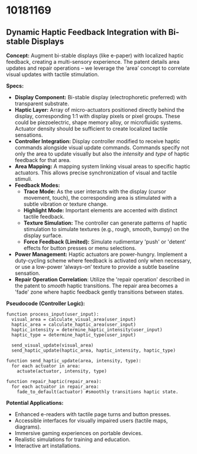 # 10181169

## Dynamic Haptic Feedback Integration with Bi-stable Displays

**Concept:** Augment bi-stable displays (like e-paper) with localized haptic feedback, creating a multi-sensory experience. The patent details area updates and repair operations – we leverage the ‘area’ concept to correlate visual updates with tactile stimulation.

**Specs:**

*   **Display Component:** Bi-stable display (electrophoretic preferred) with transparent substrate.
*   **Haptic Layer:** Array of micro-actuators positioned directly behind the display, corresponding 1:1 with display pixels or pixel groups. These could be piezoelectric, shape memory alloy, or microfluidic systems. Actuator density should be sufficient to create localized tactile sensations.
*   **Controller Integration:** Display controller modified to receive haptic commands alongside visual update commands. Commands specify not only the area to update visually but also the *intensity* and *type* of haptic feedback for that area.
*   **Area Mapping:** A mapping system linking visual areas to specific haptic actuators. This allows precise synchronization of visual and tactile stimuli.
*   **Feedback Modes:**
    *   **Trace Mode:** As the user interacts with the display (cursor movement, touch), the corresponding area is stimulated with a subtle vibration or texture change.
    *   **Highlight Mode:** Important elements are accented with distinct tactile feedback.
    *   **Texture Simulation:**  The controller can generate patterns of haptic stimulation to simulate textures (e.g., rough, smooth, bumpy) on the display surface.
    *   **Force Feedback (Limited):** Simulate rudimentary 'push' or 'detent' effects for button presses or menu selections.
*   **Power Management:** Haptic actuators are power-hungry. Implement a duty-cycling scheme where feedback is activated only when necessary, or use a low-power ‘always-on’ texture to provide a subtle baseline sensation.
*   **Repair Operation Correlation**: Utilize the 'repair operation' described in the patent to *smooth* haptic transitions. The repair area becomes a 'fade' zone where haptic feedback gently transitions between states.

**Pseudocode (Controller Logic):**

```
function process_input(user_input):
  visual_area = calculate_visual_area(user_input)
  haptic_area = calculate_haptic_area(user_input)
  haptic_intensity = determine_haptic_intensity(user_input)
  haptic_type = determine_haptic_type(user_input)

  send_visual_update(visual_area)
  send_haptic_update(haptic_area, haptic_intensity, haptic_type)

function send_haptic_update(area, intensity, type):
  for each actuator in area:
    actuate(actuator, intensity, type)

function repair_haptic(repair_area):
  for each actuator in repair_area:
    fade_to_default(actuator) #smoothly transitions haptic state.
```

**Potential Applications:**

*   Enhanced e-readers with tactile page turns and button presses.
*   Accessible interfaces for visually impaired users (tactile maps, diagrams).
*   Immersive gaming experiences on portable devices.
*   Realistic simulations for training and education.
*   Interactive art installations.